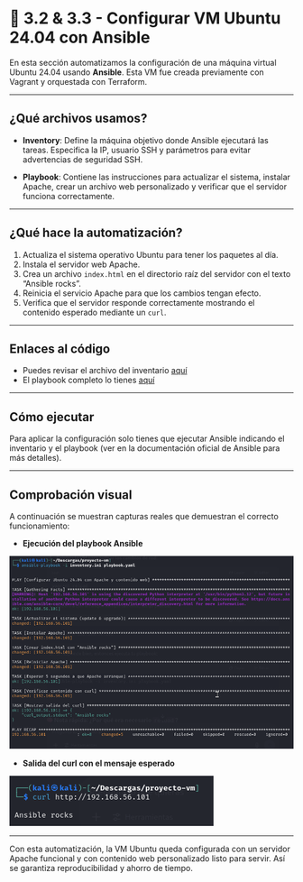 # 🧩 3.2 & 3.3 - Configurar VM Ubuntu 24.04 con Ansible

En esta sección automatizamos la configuración de una máquina virtual Ubuntu 24.04 usando **Ansible**. Esta VM fue creada previamente con Vagrant y orquestada con Terraform.

---

## ¿Qué archivos usamos?

- **Inventory**: Define la máquina objetivo donde Ansible ejecutará las tareas. Especifica la IP, usuario SSH y parámetros para evitar advertencias de seguridad SSH.
  
- **Playbook**: Contiene las instrucciones para actualizar el sistema, instalar Apache, crear un archivo web personalizado y verificar que el servidor funciona correctamente.

---

## ¿Qué hace la automatización?

1. Actualiza el sistema operativo Ubuntu para tener los paquetes al día.
2. Instala el servidor web Apache.
3. Crea un archivo `index.html` en el directorio raíz del servidor con el texto “Ansible rocks”.
4. Reinicia el servicio Apache para que los cambios tengan efecto.
5. Verifica que el servidor responde correctamente mostrando el contenido esperado mediante un `curl`.

---

## Enlaces al código

- Puedes revisar el archivo del inventario [aquí](assets/code/inventory.ini)
- El playbook completo lo tienes [aquí](assets/code/playbook.yaml)

---

## Cómo ejecutar

Para aplicar la configuración solo tienes que ejecutar Ansible indicando el inventario y el playbook (ver en la documentación oficial de Ansible para más detalles).

---

## Comprobación visual

A continuación se muestran capturas reales que demuestran el correcto funcionamiento:

- **Ejecución del playbook Ansible**

![Ejecución del playbook](assets/images/ansible.png)

- **Salida del curl con el mensaje esperado**

![Resultado del curl](assets/images/curl.png)

---

Con esta automatización, la VM Ubuntu queda configurada con un servidor Apache funcional y con contenido web personalizado listo para servir. Así se garantiza reproducibilidad y ahorro de tiempo.


